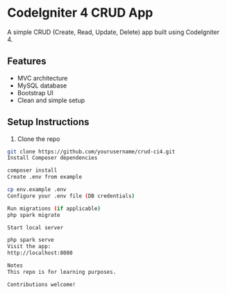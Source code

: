 # CodeIgniter 4 CRUD App

A simple CRUD (Create, Read, Update, Delete) app built using CodeIgniter 4.

## Features
- MVC architecture
- MySQL database
- Bootstrap UI
- Clean and simple setup

## Setup Instructions

1. Clone the repo
```bash
git clone https://github.com/yourusername/crud-ci4.git
Install Composer dependencies

composer install
Create .env from example

cp env.example .env
Configure your .env file (DB credentials)

Run migrations (if applicable)
php spark migrate

Start local server

php spark serve
Visit the app:
http://localhost:8080

Notes
This repo is for learning purposes.

Contributions welcome!
